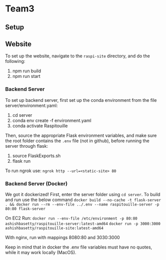 # Team3

## Setup
## Website
To set up the website, navigate to the `raspi-site` directory, and do the following:
1) npm run build
2) npm run start

### Backend Server
To set up backend server, first set up the conda environment from the file server/environment.yaml:
1) cd server
2) conda env create -f environment.yaml
3) conda activate Raspitouille

Then, source the appropriate Flask environment variables, and make sure the root folder contains the `.env` file
(not in github), before running the server through flask:
1) source FlaskExports.sh
2) flask run

To run ngrok use:
`ngrok http --url=<static-site> 80`

### Backend Server (Docker)
We got it dockerized! First, enter the server folder using `cd server`. To build and run use the below command
`docker build --no-cache -t flask-server . && docker run --rm --env-file ../.env --name raspitouille-server -p 80:80 flask-server`

On EC2 Run:
`docker run --env-file /etc/environment -p 80:80 ashishbasetty/raspitouille-server:latest-amd64`
`docker run -p 3000:3000 ashishbasetty/raspitouille-site:latest-amd64`

With nginx, run with mappings 8080:80 and 3030:3000

Keep in mind that in docker the .env file variables must have no quotes, while it may work locally (MacOS).